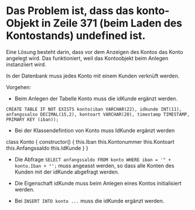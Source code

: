 # Das Problem ist, dass das konto-Objekt in Zeile 371 (beim Laden des Kontostands) undefined ist.

Eine Lösung besteht darin, dass vor dem Anzeigen des Kontos das Konto angelegt wird. Das funktioniert, weil das Kontoobjekt beim Anlegen instanziiert wird.

In der Datenbank muss jedes Konto mit einem Kunden verknüft werden.

Vorgehen:
* Beim Anlegen der Tabelle Konto muss die idKunde ergänzt werden.

```CREATE TABLE IF NOT EXISTS konto(iban VARCHAR(22), idkunde INT(11), anfangssalso DECIMAL(15,2), kontoart VARCHAR(20), timestamp TIMESTAMP, PRIMARY KEY (iban));```

* Bei der Klassendefintion von Konto muss IdKunde ergänzt werden

class Konto {
    constructor() {
        this.Iban
        this.Kontonummer
        this.Kontoart
        this.Anfangssaldo
        this.IdKunde
    }
}

* Die Abfrage ```SELECT anfangssaldo FROM konto WHERE iban = '" + konto.Iban + "';``` muss angeasst werden, so dass alle Konten des Kunden mit der idKunde abgefragt werden.

* Die Eigenschaft idKunde muss beim Anlegen eines Kontos initialisiert werden.

* Bei ```INSERT INTO konto ...``` muss die idKunde ergänzt werden.